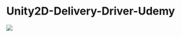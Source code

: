 # Unity2D-Delivery-Driver-Udemy

![](https://github.com/gerardbaholli/Unity2D-Delivery-Driver-Udemy/blob/master/Recordings/movie.gif)
